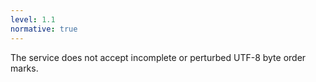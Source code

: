 ```yaml
---
level: 1.1
normative: true
---
```


The service does not accept incomplete or perturbed UTF-8 byte order marks.